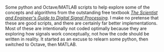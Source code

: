 Some python and Octave/MATLAB scripts to help explore some of the concepts and algorithms from the outstanding free textbook [*The Scientist and Engineer's Guide to Digital Signal Processing*](http://www.dspguide.com/). I make no pretense that these are good scripts, and there are certainly far better implementations. Most of these are intentionally not coded optimally because they are exploring how signals work conceptually, not how the code should be written in reality. It started as an excuse to relearn some python, then switched to Octave, then MATLAB.
